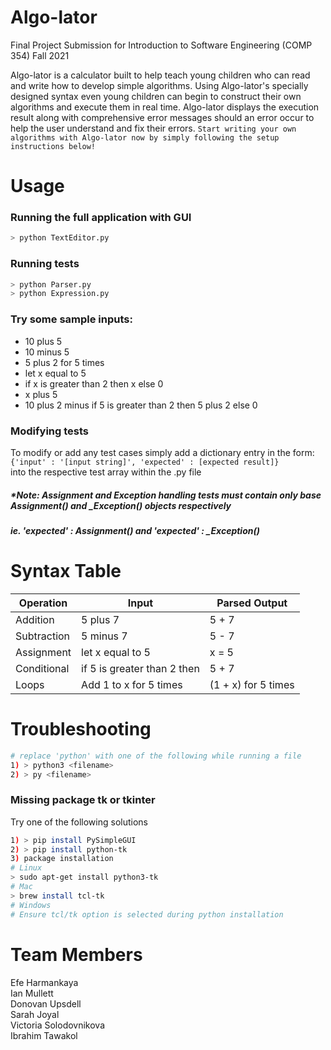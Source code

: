# Algo-lator
Final Project Submission for Introduction to Software Engineering (COMP 354) Fall 2021

Algo-lator is a calculator built to help teach young children who can read and write how to develop simple algorithms. Using Algo-lator's specially designed syntax even young children can begin to construct their own algorithms and execute them in real time. Algo-lator displays the execution result along with comprehensive error messages should an error occur to help the user understand and fix their errors. `Start writing your own algorithms with Algo-lator now by simply following the setup instructions below!`

# Usage
### Running the full application with GUI
```bash
> python TextEditor.py 
```

### Running tests
```bash
> python Parser.py
> python Expression.py
```

### Try some sample inputs:
* 10 plus 5
* 10 minus 5
* 5 plus 2 for 5 times
* let x equal to 5
* if x is greater than 2 then x else 0
* x plus 5
* 10 plus 2 minus if 5 is greater than 2 then 5 plus 2 else 0

### Modifying tests
 
To modify or add any test cases simply add a dictionary entry in the form:
<br>
`{'input' : '[input string]', 'expected' : [expected result]}`
<br> into the respective test array within the .py file

##### *Note: Assignment and Exception handling tests must contain only base Assignment() and _Exception() objects respectively
##### ie. 'expected' : Assignment() and 'expected' : _Exception()


# Syntax Table
<Table>
    <thead>
        <th>Operation</th>
        <th>Input</th>
        <th>Parsed Output</th>
    </thead>
    <tbody>
        <tr>
            <td>
                Addition
            </td>
            <td>
                5 plus 7
            </td>
            <td>
                5 + 7
            </td>
        </tr>
        <tr>
            <td>
                Subtraction
            </td>
            <td>
                5 minus 7
            </td>
            <td>
                5 - 7
            </td>
        </tr>
        <tr>
            <td>
                Assignment
            </td>
            <td>
                let x equal to 5
            </td>
            <td>
                x = 5
            </td>
        </tr>
        <tr>
            <td>
                Conditional
            </td>
            <td>
                if 5 is greater than 2 then 
            </td>
            <td>
                5 + 7
            </td>
        </tr>
        <tr>
            <td>
                Loops
            </td>
            <td>
                Add 1 to x for 5 times
            </td>
            <td>
                (1 + x) for 5 times
            </td>
        </tr>
    </tbody>
</Table>

# Troubleshooting
```bash
# replace 'python' with one of the following while running a file
1) > python3 <filename>
2) > py <filename>
```
### Missing package tk or tkinter
Try one of the following solutions
```bash
1) > pip install PySimpleGUI
2) > pip install python-tk
3) package installation
# Linux
> sudo apt-get install python3-tk
# Mac
> brew install tcl-tk
# Windows
# Ensure tcl/tk option is selected during python installation
```

# Team Members
Efe Harmankaya <br>
Ian Mullett <br>
Donovan Upsdell <br>
Sarah Joyal <br>
Victoria Solodovnikova <br>
Ibrahim Tawakol <br>

